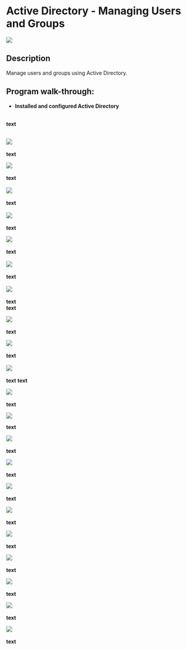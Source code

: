 <h1>Active Directory - Managing Users and Groups</h1>

![](https://github.com/rbrianshutt/ad_managing_users_and_groups/blob/main/Google%20IT%20Support%20Active%20Directory/active-directory.png)

<h2>Description</h2>
Manage users and groups using Active Directory.  
<br />

<h2>Program walk-through:</h2>


- <b>Installed and configured Active Directory</b>

<br/>
<b>text</b>
<br/>
<br/>
 
![](https://github.com/rbrianshutt/ad_managing_users_and_groups/blob/main/Google%20IT%20Support%20Active%20Directory/adac.PNG)
<br />
<br />
<b>text</b>
<br/>

![](https://github.com/rbrianshutt/ad_managing_users_and_groups/blob/main/Google%20IT%20Support%20Active%20Directory/new_user.PNG)
<br />
<br />
<b>text</b>  
<br/>
![](https://github.com/rbrianshutt/ad_managing_users_and_groups/blob/main/Google%20IT%20Support%20Active%20Directory/create_user_alex.PNG)
<br />
<br />
<b>text</b>  
<br/>
![](https://github.com/rbrianshutt/ad_managing_users_and_groups/blob/main/Google%20IT%20Support%20Active%20Directory/example(local)users.PNG)
<br />
<br />
<b>text</b> 
<br/>

![](https://github.com/rbrianshutt/ad_managing_users_and_groups/blob/main/Google%20IT%20Support%20Active%20Directory/failed_to_enable_account_alex.PNG)
<br />
<br />
<b>text</b>   
<br/>
![](https://github.com/rbrianshutt/ad_managing_users_and_groups/blob/main/Google%20IT%20Support%20Active%20Directory/enable_alex.PNG)
<br />
<br />
<b>text</b>  
<br/>
![](https://github.com/rbrianshutt/ad_managing_users_and_groups/blob/main/Google%20IT%20Support%20Active%20Directory/reset_password.PNG)
<br />
<br />
<b>text</b>   
<b>text</b>
<br/>

![](https://github.com/rbrianshutt/ad_managing_users_and_groups/blob/main/Google%20IT%20Support%20Active%20Directory/new_user.PNG)
<br />
<br />
<b>text</b> 
<br/>

![](https://github.com/rbrianshutt/ad_managing_users_and_groups/blob/main/Google%20IT%20Support%20Active%20Directory/create_group.PNG)
<br />
<br />
<b>text</b>  
<br/>
![](https://github.com/rbrianshutt/ad_managing_users_and_groups/blob/main/Google%20IT%20Support%20Active%20Directory/add_to_group_developers.PNG)
<br />
<br />
<b>text</b>
<b>text</b>
<br/>

![](https://github.com/rbrianshutt/ad_managing_users_and_groups/blob/main/Google%20IT%20Support%20Active%20Directory/Python_developers_add_member.PNG)
<br />
<br />
<b>text</b>
<br/>

![](https://github.com/rbrianshutt/ad_managing_users_and_groups/blob/main/Google%20IT%20Support%20Active%20Directory/add_alex_python_developers.PNG)

<b>text</b>

![](https://github.com/rbrianshutt/ad_managing_users_and_groups/blob/main/Google%20IT%20Support%20Active%20Directory/Python_developers_add_member.PNG)
<br />
<br />
<b>text</b>
<br/>

![](https://github.com/rbrianshutt/ad_managing_users_and_groups/blob/main/Google%20IT%20Support%20Active%20Directory/alosha_remove_java.PNG)
<br />
<br />
<b>text</b>
<br/>

![](https://github.com/rbrianshutt/ad_managing_users_and_groups/blob/main/Google%20IT%20Support%20Active%20Directory/alosha_add_python_developers.PNG)
<br />
<br />
<b>text</b>
<br/>

![](https://github.com/rbrianshutt/ad_managing_users_and_groups/blob/main/Google%20IT%20Support%20Active%20Directory/group_policy_management.PNG)
<br />
<br />
<b>text</b>
<br/>

![](https://github.com/rbrianshutt/ad_managing_users_and_groups/blob/main/Google%20IT%20Support%20Active%20Directory/create_gpo_in_this_domain.PNG)
<br />
<br />
<b>text</b>
<br/>

![](https://github.com/rbrianshutt/ad_managing_users_and_groups/blob/main/Google%20IT%20Support%20Active%20Directory/new_wallpaper.PNG)
<br />
<br />
<b>text</b>
<br/>

![](https://github.com/rbrianshutt/ad_managing_users_and_groups/blob/main/Google%20IT%20Support%20Active%20Directory/edit_wallpaper.PNG)
<br />
<br />
<b>text</b>
<br/>

![](https://github.com/rbrianshutt/ad_managing_users_and_groups/blob/main/Google%20IT%20Support%20Active%20Directory/desktop_wallpaper_editor.PNG)
<br />
<br />
<b>text</b>
<br/>

![](https://github.com/rbrianshutt/ad_managing_users_and_groups/blob/main/Google%20IT%20Support%20Active%20Directory/enable_wallpaper.PNG)
<br />
<br />
<b>text</b>
<br/>


<!--
 ```diff
- text in red
+ text in green
! text in orange
# text in gray
@@ text in purple (and bold)@@
```
--!>
